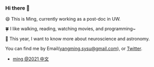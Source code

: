### Hi there 👋

<!--
**mingwhy/mingwhy** is a ✨ _special_ ✨ repository because its `README.md` (this file) appears on your GitHub profile.
- 🔭 I’m currently working on as a post-doc in UW
- 🌱 I’m ...
-->
:smile: This is Ming, currently working as a post-doc in UW.

:four_leaf_clover: I like walking, reading, watching movies, and programming~

🔭 This year, I want to know more about neuroscience and astronomy.


You can find me by Email(yangming.sysu@gmail.com), or [Twitter](https://twitter.com/tiramisu916).


- [ming @2021 中文](https://github.com/mingwhy/2021)
